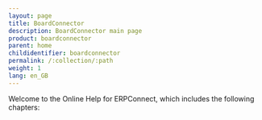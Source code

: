 ```yaml
---
layout: page
title: BoardConnector
description: BoardConnector main page
product: boardconnector
parent: home
childidentifier: boardconnector
permalink: /:collection/:path
weight: 1
lang: en_GB
---
```


Welcome to the Online Help for ERPConnect, which includes the following chapters: